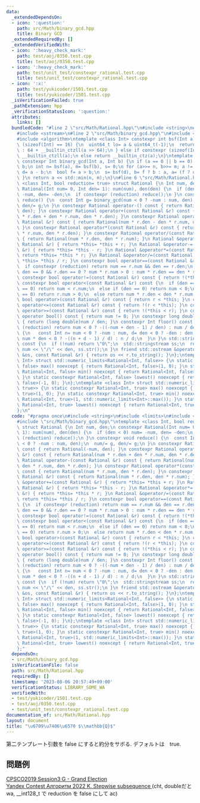 ```yaml
---
data:
  _extendedDependsOn:
  - icon: ':question:'
    path: src/Math/binary_gcd.hpp
    title: Binary GCD
  _extendedRequiredBy: []
  _extendedVerifiedWith:
  - icon: ':heavy_check_mark:'
    path: test/aoj/0350.test.cpp
    title: test/aoj/0350.test.cpp
  - icon: ':heavy_check_mark:'
    path: test/unit_test/constexpr_rational.test.cpp
    title: test/unit_test/constexpr_rational.test.cpp
  - icon: ':x:'
    path: test/yukicoder/1501.test.cpp
    title: test/yukicoder/1501.test.cpp
  _isVerificationFailed: true
  _pathExtension: hpp
  _verificationStatusIcon: ':question:'
  attributes:
    links: []
  bundledCode: "#line 2 \"src/Math/Rational.hpp\"\n#include <string>\n#include <limits>\n\
    #include <sstream>\n#line 2 \"src/Math/binary_gcd.hpp\"\n#include <type_traits>\n\
    #include <algorithm>\ntemplate <class Int> constexpr int bsf(Int a) {\n if constexpr\
    \ (sizeof(Int) == 16) {\n  uint64_t lo= a & uint64_t(-1);\n  return lo ? __builtin_ctzll(lo)\
    \ : 64 + __builtin_ctzll(a >> 64);\n } else if constexpr (sizeof(Int) == 8) return\
    \ __builtin_ctzll(a);\n else return __builtin_ctz(a);\n}\ntemplate <class Int>\
    \ constexpr Int binary_gcd(Int a, Int b) {\n if (a == 0 || b == 0) return a +\
    \ b;\n int n= bsf(a), m= bsf(b), s= 0;\n for (a>>= n, b>>= m; a != b;) {\n  Int\
    \ d= a - b;\n  bool f= a > b;\n  s= bsf(d), b= f ? b : a, a= (f ? d : -d) >> s;\n\
    \ }\n return a << std::min(n, m);\n}\n#line 6 \"src/Math/Rational.hpp\"\ntemplate\
    \ <class Int, bool reduction= true> struct Rational {\n Int num, den;\n constexpr\
    \ Rational(Int num= 0, Int den= 1): num(num), den(den) {\n  if (den < 0) num=\
    \ -num, den= -den;\n  if constexpr (reduction) reduce();\n }\n constexpr void\
    \ reduce() {\n  const Int g= binary_gcd(num < 0 ? -num : num, den);\n  num/= g,\
    \ den/= g;\n }\n constexpr Rational operator-() const { return Rational(-num,\
    \ den); }\n constexpr Rational operator+(const Rational &r) const { return Rational(num\
    \ * r.den + den * r.num, den * r.den); }\n constexpr Rational operator-(const\
    \ Rational &r) const { return Rational(num * r.den - den * r.num, den * r.den);\
    \ }\n constexpr Rational operator*(const Rational &r) const { return Rational(num\
    \ * r.num, den * r.den); }\n constexpr Rational operator/(const Rational &r) const\
    \ { return Rational(num * r.den, den * r.num); }\n Rational &operator+=(const\
    \ Rational &r) { return *this= *this + r; }\n Rational &operator-=(const Rational\
    \ &r) { return *this= *this - r; }\n Rational &operator*=(const Rational &r) {\
    \ return *this= *this * r; }\n Rational &operator/=(const Rational &r) { return\
    \ *this= *this / r; }\n constexpr bool operator==(const Rational &r) const {\n\
    \  if constexpr (reduction) return num == r.num && den == r.den;\n  else return\
    \ den == 0 && r.den == 0 ? num * r.num > 0 : num * r.den == den * r.num;\n }\n\
    \ constexpr bool operator!=(const Rational &r) const { return !(*this == r); }\n\
    \ constexpr bool operator<(const Rational &r) const {\n  if (den == 0 && r.den\
    \ == 0) return num < r.num;\n  else if (den == 0) return num < 0;\n  else if (r.den\
    \ == 0) return r.num > 0;\n  else return num * r.den < den * r.num;\n }\n constexpr\
    \ bool operator>(const Rational &r) const { return r < *this; }\n constexpr bool\
    \ operator<=(const Rational &r) const { return !(r < *this); }\n constexpr bool\
    \ operator>=(const Rational &r) const { return !(*this < r); }\n constexpr explicit\
    \ operator bool() const { return num != 0; }\n constexpr long double to_fp() const\
    \ { return (long double)num / den; }\n constexpr Int floor() const {\n  if constexpr\
    \ (reduction) return num < 0 ? -((-num + den - 1) / den) : num / den;\n  else\
    \ {\n   const Int n= num < 0 ? -num : num, d= den < 0 ? -den : den;\n   return\
    \ num * den < 0 ? -((n + d - 1) / d) : n / d;\n  }\n }\n std::string to_string()\
    \ const {\n  if (!num) return \"0\";\n  std::stringstream ss;\n  return ss <<\
    \ num << \"/\" << den, ss.str();\n }\n friend std::ostream &operator<<(std::ostream\
    \ &os, const Rational &r) { return os << r.to_string(); }\n};\ntemplate <class\
    \ Int> struct std::numeric_limits<Rational<Int, false>> {\n static constexpr Rational<Int,\
    \ false> max() noexcept { return Rational<Int, false>(1, 0); }\n static constexpr\
    \ Rational<Int, false> min() noexcept { return Rational<Int, false>(1, std::numeric_limits<Int>::max());\
    \ }\n static constexpr Rational<Int, false> lowest() noexcept { return Rational<Int,\
    \ false>(-1, 0); }\n};\ntemplate <class Int> struct std::numeric_limits<Rational<Int,\
    \ true>> {\n static constexpr Rational<Int, true> max() noexcept { return Rational<Int,\
    \ true>(1, 0); }\n static constexpr Rational<Int, true> min() noexcept { return\
    \ Rational<Int, true>(1, std::numeric_limits<Int>::max()); }\n static constexpr\
    \ Rational<Int, true> lowest() noexcept { return Rational<Int, true>(-1, 0); }\n\
    };\n"
  code: "#pragma once\n#include <string>\n#include <limits>\n#include <sstream>\n\
    #include \"src/Math/binary_gcd.hpp\"\ntemplate <class Int, bool reduction= true>\
    \ struct Rational {\n Int num, den;\n constexpr Rational(Int num= 0, Int den=\
    \ 1): num(num), den(den) {\n  if (den < 0) num= -num, den= -den;\n  if constexpr\
    \ (reduction) reduce();\n }\n constexpr void reduce() {\n  const Int g= binary_gcd(num\
    \ < 0 ? -num : num, den);\n  num/= g, den/= g;\n }\n constexpr Rational operator-()\
    \ const { return Rational(-num, den); }\n constexpr Rational operator+(const Rational\
    \ &r) const { return Rational(num * r.den + den * r.num, den * r.den); }\n constexpr\
    \ Rational operator-(const Rational &r) const { return Rational(num * r.den -\
    \ den * r.num, den * r.den); }\n constexpr Rational operator*(const Rational &r)\
    \ const { return Rational(num * r.num, den * r.den); }\n constexpr Rational operator/(const\
    \ Rational &r) const { return Rational(num * r.den, den * r.num); }\n Rational\
    \ &operator+=(const Rational &r) { return *this= *this + r; }\n Rational &operator-=(const\
    \ Rational &r) { return *this= *this - r; }\n Rational &operator*=(const Rational\
    \ &r) { return *this= *this * r; }\n Rational &operator/=(const Rational &r) {\
    \ return *this= *this / r; }\n constexpr bool operator==(const Rational &r) const\
    \ {\n  if constexpr (reduction) return num == r.num && den == r.den;\n  else return\
    \ den == 0 && r.den == 0 ? num * r.num > 0 : num * r.den == den * r.num;\n }\n\
    \ constexpr bool operator!=(const Rational &r) const { return !(*this == r); }\n\
    \ constexpr bool operator<(const Rational &r) const {\n  if (den == 0 && r.den\
    \ == 0) return num < r.num;\n  else if (den == 0) return num < 0;\n  else if (r.den\
    \ == 0) return r.num > 0;\n  else return num * r.den < den * r.num;\n }\n constexpr\
    \ bool operator>(const Rational &r) const { return r < *this; }\n constexpr bool\
    \ operator<=(const Rational &r) const { return !(r < *this); }\n constexpr bool\
    \ operator>=(const Rational &r) const { return !(*this < r); }\n constexpr explicit\
    \ operator bool() const { return num != 0; }\n constexpr long double to_fp() const\
    \ { return (long double)num / den; }\n constexpr Int floor() const {\n  if constexpr\
    \ (reduction) return num < 0 ? -((-num + den - 1) / den) : num / den;\n  else\
    \ {\n   const Int n= num < 0 ? -num : num, d= den < 0 ? -den : den;\n   return\
    \ num * den < 0 ? -((n + d - 1) / d) : n / d;\n  }\n }\n std::string to_string()\
    \ const {\n  if (!num) return \"0\";\n  std::stringstream ss;\n  return ss <<\
    \ num << \"/\" << den, ss.str();\n }\n friend std::ostream &operator<<(std::ostream\
    \ &os, const Rational &r) { return os << r.to_string(); }\n};\ntemplate <class\
    \ Int> struct std::numeric_limits<Rational<Int, false>> {\n static constexpr Rational<Int,\
    \ false> max() noexcept { return Rational<Int, false>(1, 0); }\n static constexpr\
    \ Rational<Int, false> min() noexcept { return Rational<Int, false>(1, std::numeric_limits<Int>::max());\
    \ }\n static constexpr Rational<Int, false> lowest() noexcept { return Rational<Int,\
    \ false>(-1, 0); }\n};\ntemplate <class Int> struct std::numeric_limits<Rational<Int,\
    \ true>> {\n static constexpr Rational<Int, true> max() noexcept { return Rational<Int,\
    \ true>(1, 0); }\n static constexpr Rational<Int, true> min() noexcept { return\
    \ Rational<Int, true>(1, std::numeric_limits<Int>::max()); }\n static constexpr\
    \ Rational<Int, true> lowest() noexcept { return Rational<Int, true>(-1, 0); }\n\
    };"
  dependsOn:
  - src/Math/binary_gcd.hpp
  isVerificationFile: false
  path: src/Math/Rational.hpp
  requiredBy: []
  timestamp: '2023-08-06 20:57:49+09:00'
  verificationStatus: LIBRARY_SOME_WA
  verifiedWith:
  - test/yukicoder/1501.test.cpp
  - test/aoj/0350.test.cpp
  - test/unit_test/constexpr_rational.test.cpp
documentation_of: src/Math/Rational.hpp
layout: document
title: "\u6709\u7406\u6570 $\\mathbb{Q}$"
---
```


第二テンプレート引数を false にすると約分をサボる. デフォルトは　true.

## 問題例
[CPSCO2019 Session3 G - Grand Election](https://atcoder.jp/contests/cpsco2019-s3/tasks/cpsco2019_s3_g)\
[Yandex Contest Алгоритм 2022 K. Stepwise subsequence ](https://contest.yandex.com/contest/42710/problems/K) (cht, doubleだとwa, __int128_t で reduction を false にして ac)